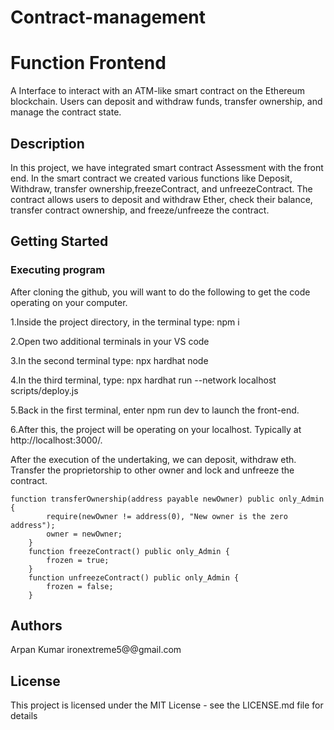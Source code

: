 # Contract-management
# Function Frontend
A Interface to interact with an ATM-like smart contract on the Ethereum blockchain. Users can deposit and withdraw funds, transfer ownership, and manage the contract state.

## Description
In this project, we have integrated smart contract Assessment  with the front end. In the smart contract we created various functions like Deposit, Withdraw, transfer ownership,freezeContract, and unfreezeContract. The contract allows users to deposit and withdraw Ether, check their balance, transfer contract ownership, and freeze/unfreeze the contract. 
## Getting Started
### Executing program
After cloning the github, you will want to do the following to get the code operating on your computer.

1.Inside the project directory, in the terminal type: npm i

2.Open two additional terminals in your VS code

3.In the second terminal type: npx hardhat node

4.In the third terminal, type: npx hardhat run --network localhost scripts/deploy.js

5.Back in the first terminal, enter npm run dev to launch the front-end.

6.After this, the project will be operating on your localhost. Typically at http://localhost:3000/.

After the execution of the undertaking, we can deposit, withdraw eth. Transfer the proprietorship to other owner and lock and unfreeze the contract.
```
function transferOwnership(address payable newOwner) public only_Admin {
        require(newOwner != address(0), "New owner is the zero address");
        owner = newOwner;
    } 
    function freezeContract() public only_Admin {
        frozen = true;
    }
    function unfreezeContract() public only_Admin {
        frozen = false;
    }
```
## Authors

Arpan Kumar
ironextreme5@@gmail.com

## License
This project is licensed under the MIT License - see the LICENSE.md file for details

